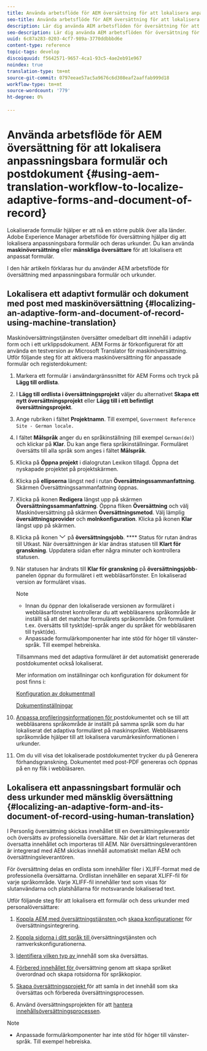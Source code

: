 ```yaml
---
title: Använda arbetsflöde för AEM översättning för att lokalisera anpassningsbara formulär och urkunder
seo-title: Använda arbetsflöde för AEM översättning för att lokalisera anpassningsbara formulär och urkunder
description: Lär dig använda AEM arbetsflöden för översättning för att lokalisera adaptiva formulär och urkunder.
seo-description: Lär dig använda AEM arbetsflöden för översättning för att lokalisera adaptiva formulär och urkunder.
uuid: 6c87a283-0203-4cf7-989a-3770ddbbbd6e
content-type: reference
topic-tags: develop
discoiquuid: f5642571-9657-4ca1-93c5-4ae2eb91e967
noindex: true
translation-type: tm+mt
source-git-commit: 0797eeae57ac5a9676c6d308eaf2aaffab999d18
workflow-type: tm+mt
source-wordcount: '779'
ht-degree: 0%

---
```



# Använda arbetsflöde för AEM översättning för att lokalisera anpassningsbara formulär och postdokument {#using-aem-translation-workflow-to-localize-adaptive-forms-and-document-of-record}

Lokaliserade formulär hjälper er att nå en större publik över alla länder. Adobe Experience Manager arbetsflöde för översättning hjälper dig att lokalisera anpassningsbara formulär och deras urkunder. Du kan använda **maskinöversättning** eller **mänskliga översättare** för att lokalisera ett anpassat formulär.

I den här artikeln förklaras hur du använder AEM arbetsflöde för översättning med anpassningsbara formulär och urkunder.

## Lokalisera ett adaptivt formulär och dokument med post med maskinöversättning {#localizing-an-adaptive-form-and-document-of-record-using-machine-translation}

Maskinöversättningstjänsten översätter omedelbart ditt innehåll i adaptiv form och i ett urklippsdokument. AEM Forms är förkonfigurerat för att använda en testversion av Microsoft Translator för maskinöversättning. Utför följande steg för att aktivera maskinöversättning för anpassade formulär och registerdokument:

1. Markera ett formulär i användargränssnittet för AEM Forms och tryck på **Lägg till ordlista**.
1. I **Lägg till ordlista i översättningsprojekt** väljer du alternativet **Skapa ett nytt översättningsprojekt** eller **Lägg till i ett befintligt översättningsprojekt**.
1. Ange rubriken i fältet **Projektnamn**. Till exempel, `Government Reference Site - German locale.`
1. I fältet **Målspråk** anger du en språkinställning (till exempel `German(de)`) och klickar på **Klar**. Du kan ange flera språkinställningar. Formuläret översätts till alla språk som anges i fältet **Målspråk**.
1. Klicka på **Öppna projekt** i dialogrutan Lexikon tillagd. Öppna det nyskapade projektet på projektskärmen.
1. Klicka på **ellipserna** längst ned i rutan **Översättningssammanfattning**. Skärmen Översättningssammanfattning öppnas.
1. Klicka på ikonen **Redigera** längst upp på skärmen **Översättningssammanfattning**. Öppna fliken **Översättning** och välj Maskinöversättning på skärmen **Översättningsmetod**. Välj lämplig **översättningsprovider** och **molnkonfiguration**. Klicka på ikonen **Klar** längst upp på skärmen.
1. Klicka på ikonen ![aem62forms_download](assets/aem62forms_downarrow.png) på **översättningsjobb**. **** Status för rutan ändras till Utkast. När översättningen är klar ändras statusen till **Klart för granskning**. Uppdatera sidan efter några minuter och kontrollera statusen.
1. När statusen har ändrats till **Klar för granskning** på **översättningsjobb**-panelen öppnar du formuläret i ett webbläsarfönster. En lokaliserad version av formuläret visas.

   >[!NOTE]
   >
   >* Innan du öppnar den lokaliserade versionen av formuläret i webbläsarfönstret kontrollerar du att webbläsarens språkområde är inställt så att det matchar formulärets språkområde. Om formuläret t.ex. översätts till tyskt(de)-språk anger du språket för webbläsaren till tyskt(de).
   >* Anpassade formulärkomponenter har inte stöd för höger till vänster-språk. Till exempel hebreiska.


   Tillsammans med det adaptiva formuläret är det automatiskt genererade postdokumentet också lokaliserat.

   Mer information om inställningar och konfiguration för dokument för post finns i:

   [Konfiguration av dokumentmall](/help/forms/using/generate-document-of-record-for-non-xfa-based-adaptive-forms.md#p-document-of-record-template-configuration-p)

   [Dokumentinställningar](/help/forms/using/generate-document-of-record-for-non-xfa-based-adaptive-forms.md#p-document-of-record-settings-p)

1. [Anpassa profileringsinformationen för ](/help/forms/using/generate-document-of-record-for-non-xfa-based-adaptive-forms.md) postdokumentet och se till att webbläsarens språkområde är inställt på samma språk som du har lokaliserat det adaptiva formuläret på maskinspråket. Webbläsarens språkområde hjälper till att lokalisera varumärkesinformationen i urkunder.
1. Om du vill visa det lokaliserade postdokumentet trycker du på Generera förhandsgranskning. Dokumentet med post-PDF genereras och öppnas på en ny flik i webbläsaren.

## Lokalisera ett anpassningsbart formulär och dess urkunder med mänsklig översättning {#localizing-an-adaptive-form-and-its-document-of-record-using-human-translation}

I Personlig översättning skickas innehållet till en översättningsleverantör och översätts av professionella översättare. När det är klart returneras det översatta innehållet och importeras till AEM. När översättningsleverantören är integrerad med AEM skickas innehåll automatiskt mellan AEM och översättningsleverantören.

För översättning delas en ordlista som innehåller filer i XLIFF-format med de professionella översättarna. Ordlistan innehåller en separat XLIFF-fil för varje språkområde. Varje XLIFF-fil innehåller text som visas för slutanvändarna och platshållarna för motsvarande lokaliserad text.

Utför följande steg för att lokalisera ett formulär och dess urkunder med personalöversättare:

1. [Koppla AEM med översättningstjänsten ](/help/sites-administering/tc-tic.md) och  [skapa konfigurationer](/help/sites-administering/tc-tic.md) för översättningsintegrering.

1. [Koppla sidorna i ditt språk till ](/help/sites-administering/tc-tic.md) översättningstjänsten och ramverkskonfigurationerna.

1. [Identifiera vilken typ av ](/help/sites-administering/tc-rules.md) innehåll som ska översättas.

1. [Förbered innehållet för ](/help/sites-administering/tc-prep.md) översättning genom att skapa språket överordnad och skapa rotsidorna för språkkopior.

1. [Skapa översättningsprojekt ](/help/sites-administering/tc-manage.md) för att samla in det innehåll som ska översättas och förbereda översättningsprocessen.

1. Använd översättningsprojekten för att [hantera innehållsöversättningsprocessen](/help/sites-administering/tc-manage.md).

>[!NOTE]
>
>* Anpassade formulärkomponenter har inte stöd för höger till vänster-språk. Till exempel hebreiska.

>



